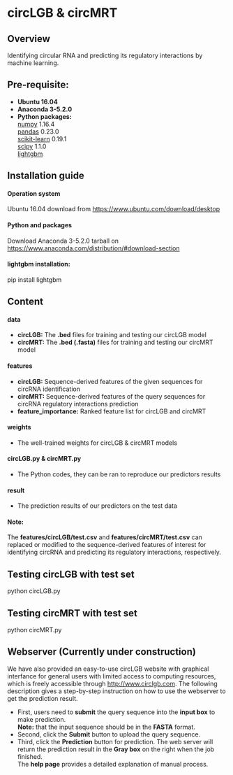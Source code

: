 # circLGB & circMRT 
## Overview
Identifying circular RNA and predicting its regulatory interactions by machine learning.

## Pre-requisite:  
* **Ubuntu 16.04**
* **Anaconda 3-5.2.0**
* **Python packages:**   
  [numpy](https://numpy.org/) 1.16.4  
  [pandas](https://pandas.pydata.org/) 0.23.0  
  [scikit-learn](https://scikit-learn.org/stable/) 0.19.1  
  [scipy](https://www.scipy.org/) 1.1.0   
  [lightgbm](https://github.com/Microsoft/LightGBM) 
  
## Installation guide
#### **Operation system**  
Ubuntu 16.04 download from https://www.ubuntu.com/download/desktop  
#### **Python and packages**  
Download Anaconda 3-5.2.0 tarball on https://www.anaconda.com/distribution/#download-section  
#### **lightgbm installation:**  
pip install lightgbm  
  
## Content  
#### **data**   
* **circLGB:** The **.bed** files for training and testing our circLGB model  
* **circMRT:** The **.bed (.fasta)** files for training and testing our circMRT model  
#### **features**   
* **circLGB:** Sequence-derived features of the given sequences for circRNA identification    
* **circMRT:** Sequence-derived features of the query sequences for circRNA regulatory interactions prediction  
* **feature_importance:** Ranked feature list for circLGB and circMRT  
#### **weights**   
* The well-trained weights for circLGB & circMRT models        
#### **circLGB.py & circMRT.py**   
* The Python codes, they can be ran to reproduce our predictors results
#### **result**     
* The prediction results of our predictors on the test data    
#### **Note:**    
  The **features/circLGB/test.csv** and **features/circMRT/test.csv** can replaced or modified to the sequence-derived features of interest for identifying circRNA and predicting its regulatory interactions, respectively. 


## Testing circLGB with test set
python circLGB.py

## Testing circMRT with test set
python circMRT.py


## Webserver (Currently under construction)
We have also provided an easy-to-use circLGB website with graphical interfance for general users with limited access to computing resources, which is freely accessible through http://www.circlgb.com. The following description gives a step-by-step instruction on how to use the webserver to get the prediction result. 
* First, users need to **submit** the query sequence into the **input box** to make prediction.  
**Note:** that the input sequence should be in the **FASTA** format.
* Second, click the **Submit** button to upload the query sequence.  
* Third, click the **Prediction** button for prediction. The web server will return the prediction result in the **Gray box** on the right when the job finished.  
The **help page** provides a detailed explanation of manual process.
